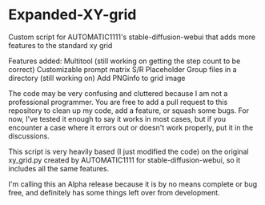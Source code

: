# Expanded-XY-grid
Custom script for AUTOMATIC1111's stable-diffusion-webui that adds more features to the standard xy grid

Features added:
Multitool (still working on getting the step count to be correct)
Customizable prompt matrix
S/R Placeholder
Group files in a directory (still working on)
Add PNGinfo to grid image

The code may be very confusing and cluttered because I am not a professional programmer. You are free to add a pull request to this repository to clean up my code, add a feature, or squash some bugs. For now, I've tested it enough to say it works in most cases, but if you encounter a case where it errors out or doesn't work properly, put it in the discussions.

This script is very heavily based (I just modified the code) on the original xy_grid.py created by AUTOMATIC1111 for stable-diffusion-webui, so it includes all the same features.

I'm calling this an Alpha release because it is by no means complete or bug free, and definitely has some things left over from development.

